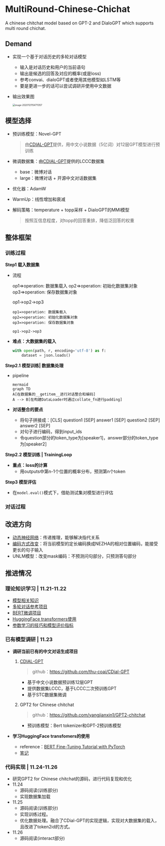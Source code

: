 # MultiRound-Chinese-Chichat

A chinese chitchat model based on GPT-2 and DialoGPT which supports multi round chichat.

## Demand

* 实现一个基于对话历史的多轮对话模型

    * 输入是对话历史和用户的当前语句
    * 输出是候选的回答及对应的概率(或是loss)
    * 参考convai、dialoGPT或者使用其他模型如LSTM等
    * 要是更进一步的话可以尝试调研并使用中文数据

* 输出效果图

    <img src="https://gitee.com/WIN0624/document/raw/markdown-picture/img/image-20201121154711357.png" alt="image-20201121154711357" style="zoom: 50%;" />

## 模型选择

* 预训练模型：Novel-GPT

    > 由[CDIAL-GPT](#)提供，用中文小说数据（5亿词）对12层GPT模型进行预训练

* 微调数据集：由[CDIAL-GPT](#)提供的LCCC数据集
  
    * base：微博对话
    * large：微博对话 + 开源中文对话数据集
    
* 优化器：AdamW
  
* WarmUp：线性增加和衰减
  
* 解码策略：temperature + topp采样 + DialoGPT的MMI模型
  
  > 按照互信息程度，对topp的回答重排，降低泛回答的权重

## 整体框架

### 训练过程

**Step1 载入数据集**

* 流程

    op1=>operation: 数据集载入
    op2=>operation: 初始化数据集对象
    op3=>operation: 保存数据集对象

    op1->op2->op3

    ```
    op1=>operation: 数据集载入
    op2=>operation: 初始化数据集对象
    op3=>operation: 保存数据集对象
    
    op1->op2->op3
    ```

* **难点：大数据集的载入**

    ```python
    with open(path, r, encoding='utf-8') as f:
    	dataset = json.loads()
    ```

**Step2.1 模型训练| 数据集处理**

* pipeline

    ```mermaid
    mermaid
    graph TD
    A[在数据集的__getitem__进行对话整合和编码] 
    A --> B[在构建DataLoader时通过collate_fn进行padding]
    ```

* **对话整合的要点**

    * 将句子拼接成：[CLS] question1 [SEP] answer1 [SEP] question2 [SEP] answer2 [SEP]
    * 对句子进行编码，得到input_ids
    * 令question部分的token_type为[speaker1]，answer部分的token_type为[speaker2]

**Step2.2 模型训练 | TrainingLoop**

* **重点：loss的计算**
    * 用outputs中第n-1个位置的概率分布，预测第n个token

**Step3 模型评估**

* 在`model.eval()`模式下，借助测试集对模型进行评估

### 对话过程

## 改进方向

* [动态神经网络](https://cs224d.stanford.edu/reports/RaghuvanshiChase.pdf)：传递推理，能够解决指代关系
* [编码方式改变](https://github.com/bojone/nezha_gpt_dialog)：将当前模型的定长编码换成NEZHA的相对位置编码，能接受更长的句子输入
* UNLM模型：改变mask编码：不预测问句部分，只预测答句部分

## 推进情况

### 理论知识学习 | 11.21-11.22 

* [模型相关知识](https://github.com/WIN0624/MultiRound-Chinese-Chitchat/blob/main/theories/1.%E6%A8%A1%E5%9E%8B%E7%9F%A5%E8%AF%86.md)
* [多轮对话参考项目](https://github.com/WIN0624/MultiRound-Chinese-Chitchat/blob/main/theories/3.%E5%A4%9A%E8%BD%AE%E5%AF%B9%E8%AF%9D%E5%8F%82%E8%80%83%E9%A1%B9%E7%9B%AE.md)
* [BERT微调项目](https://github.com/WIN0624/MultiRound-Chinese-Chitchat/blob/main/theories/4.BERT_TUTORIAL.md)
* [HuggingFace transformers使用](https://github.com/WIN0624/MultiRound-Chinese-Chitchat/blob/main/theories/5.%20transformers%E4%BD%BF%E7%94%A8.md)
* [参数学习的技巧和模型评价指标](https://github.com/WIN0624/MultiRound-Chinese-Chitchat/blob/main/theories/2.%E5%8F%82%E6%95%B0%E5%AD%A6%E4%B9%A0%E5%92%8C%E6%A8%A1%E5%9E%8B%E8%AF%84%E4%BB%B7.md)

### 已有模型调研 | 11.23 

* **调研当前已有的中文对话生成项目**

    1. [CDIAL-GPT](https://arxiv.org/abs/2008.03946) 

        > github：https://github.com/thu-coai/CDial-GPT

        * 基于中文小说数据预训练12层GPT
        * 提供数据集LCCC，基于LCCC二次预训练GPT
        * 基于STC数据集微调

    2. GPT2 for Chinese chitchat

        > github：https://github.com/yangjianxin1/GPT2-chitchat

        * 预训练模型：Bert tokenizer和GPT-2预训练模型

* **学习HuggingFace transfomers的使用**

    * reference：[BERT Fine-Tuning Tutorial with PyTorch](https://mccormickml.com/2019/07/22/BERT-fine-tuning/)
    * [笔记](https://github.com/WIN0624/MultiRound-Chinese-Chitchat/blob/main/theories/4.BERT_TUTORIAL.md)

### 代码实现 | 11.24-11.26

* 研究GPT2 for Chinese chitchat的源码，进行代码复现和优化
* 11.24
    * 源码阅读(训练部分)
    * 实现数据集加载
* 11.25
    * 源码阅读(训练部分)
    * 实现训练过程。
    * 优化数据处理。融合了CDial-GPT的实现逻辑，实现对大数据集的载入，且改进了token2id的方式。
* 11.26
    * 源码阅读(interact部分)